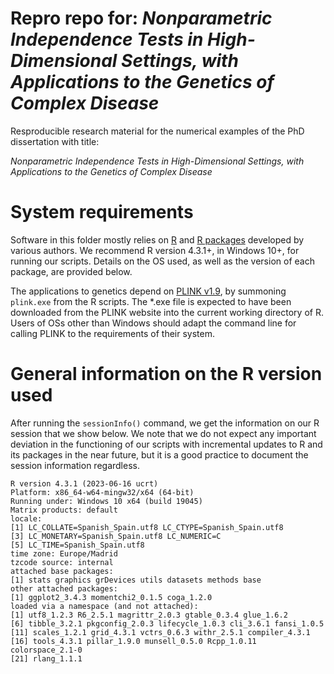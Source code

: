 # Repro repo for: _Nonparametric Independence Tests in High-Dimensional Settings, with Applications to the Genetics of Complex Disease_

Resproducible research material for the numerical examples of the PhD dissertation with title:

_Nonparametric Independence Tests in High-Dimensional Settings, with Applications to the Genetics of Complex Disease_

# System requirements

Software in this folder mostly relies on [R](https://cran.r-project.org) and [R packages](https://cran.r-project.org/web/packages/available_packages_by_name.html) developed by various authors. We recommend R version 4.3.1+, in Windows 10+, for running our scripts. Details on the OS used, as well as the version of each package, are provided below.

The applications to genetics depend on [PLINK v1.9](https://www.cog-genomics.org/plink/1.9/), by summoning `plink.exe` from the R scripts. The \*.exe file is expected to have been downloaded from the PLINK website into the current working directory of R. Users of OSs other than Windows should adapt the command line for calling PLINK to the requirements of their system.


# General information on the R version used
After running the `sessionInfo()` command, we get the information on our R session that we show below. We note that we do not expect any important deviation in the functioning of our scripts with incremental updates to R and its packages in the near future, but it is a good practice to document the session information regardless.
```
R version 4.3.1 (2023-06-16 ucrt)
Platform: x86_64-w64-mingw32/x64 (64-bit)
Running under: Windows 10 x64 (build 19045)
Matrix products: default
locale:
[1] LC_COLLATE=Spanish_Spain.utf8 LC_CTYPE=Spanish_Spain.utf8
[3] LC_MONETARY=Spanish_Spain.utf8 LC_NUMERIC=C
[5] LC_TIME=Spanish_Spain.utf8
time zone: Europe/Madrid
tzcode source: internal
attached base packages:
[1] stats graphics grDevices utils datasets methods base
other attached packages:
[1] ggplot2_3.4.3 momentchi2_0.1.5 coga_1.2.0
loaded via a namespace (and not attached):
[1] utf8_1.2.3 R6_2.5.1 magrittr_2.0.3 gtable_0.3.4 glue_1.6.2
[6] tibble_3.2.1 pkgconfig_2.0.3 lifecycle_1.0.3 cli_3.6.1 fansi_1.0.5
[11] scales_1.2.1 grid_4.3.1 vctrs_0.6.3 withr_2.5.1 compiler_4.3.1
[16] tools_4.3.1 pillar_1.9.0 munsell_0.5.0 Rcpp_1.0.11 colorspace_2.1-0
[21] rlang_1.1.1
```
